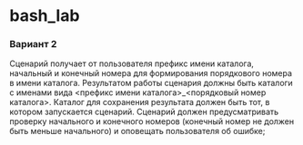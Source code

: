 # bash_lab
### Вариант 2

Сценарий получает от пользователя префикс имени каталога, начальный и конечный номера для формирования порядкового номера в имени каталога. Результатом работы сценария должны быть каталоги с именами вида <префикс имени каталога>_<порядковый номер каталога>. Каталог для сохранения результата должен быть тот, в котором запускается сценарий. Сценарий должен предусматривать проверку начального и конечного номеров (конечный номер не должен быть меньше начального) и оповещать пользователя об ошибке;
